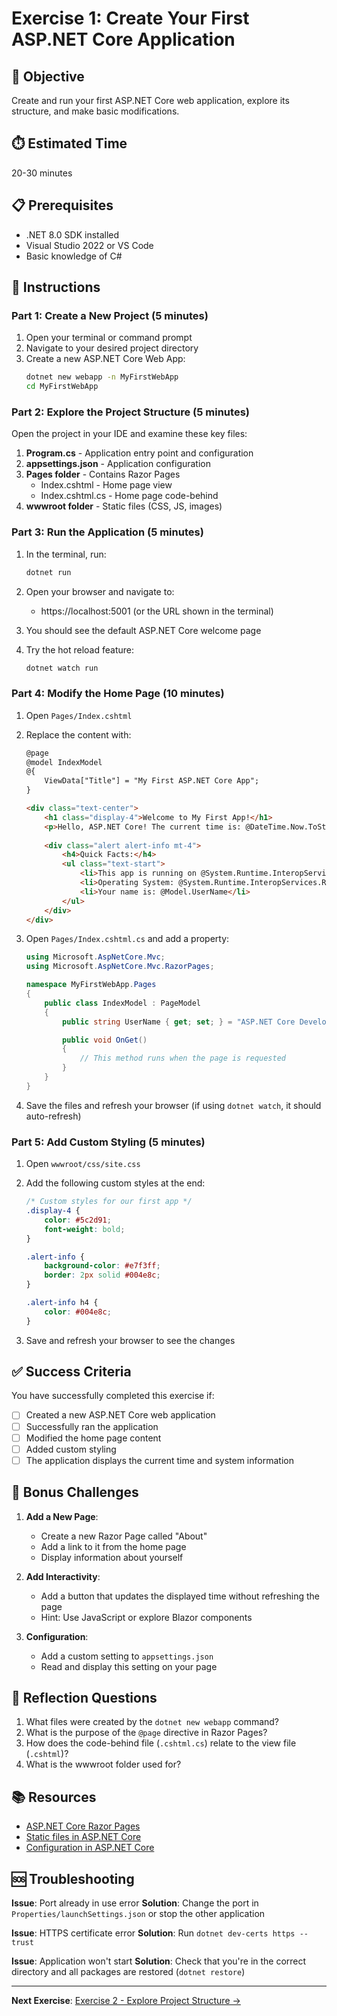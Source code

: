 # Exercise 1: Create Your First ASP.NET Core Application

## 🎯 Objective
Create and run your first ASP.NET Core web application, explore its structure, and make basic modifications.

## ⏱️ Estimated Time
20-30 minutes

## 📋 Prerequisites
- .NET 8.0 SDK installed
- Visual Studio 2022 or VS Code
- Basic knowledge of C#

## 📝 Instructions

### Part 1: Create a New Project (5 minutes)

1. Open your terminal or command prompt
2. Navigate to your desired project directory
3. Create a new ASP.NET Core Web App:
   ```bash
   dotnet new webapp -n MyFirstWebApp
   cd MyFirstWebApp
   ```

### Part 2: Explore the Project Structure (5 minutes)

Open the project in your IDE and examine these key files:

1. **Program.cs** - Application entry point and configuration
2. **appsettings.json** - Application configuration
3. **Pages folder** - Contains Razor Pages
   - Index.cshtml - Home page view
   - Index.cshtml.cs - Home page code-behind
4. **wwwroot folder** - Static files (CSS, JS, images)

### Part 3: Run the Application (5 minutes)

1. In the terminal, run:
   ```bash
   dotnet run
   ```

2. Open your browser and navigate to:
   - https://localhost:5001 (or the URL shown in the terminal)

3. You should see the default ASP.NET Core welcome page

4. Try the hot reload feature:
   ```bash
   dotnet watch run
   ```

### Part 4: Modify the Home Page (10 minutes)

1. Open `Pages/Index.cshtml`

2. Replace the content with:
   ```html
   @page
   @model IndexModel
   @{
       ViewData["Title"] = "My First ASP.NET Core App";
   }

   <div class="text-center">
       <h1 class="display-4">Welcome to My First App!</h1>
       <p>Hello, ASP.NET Core! The current time is: @DateTime.Now.ToString("F")</p>
       
       <div class="alert alert-info mt-4">
           <h4>Quick Facts:</h4>
           <ul class="text-start">
               <li>This app is running on @System.Runtime.InteropServices.RuntimeInformation.FrameworkDescription</li>
               <li>Operating System: @System.Runtime.InteropServices.RuntimeInformation.OSDescription</li>
               <li>Your name is: @Model.UserName</li>
           </ul>
       </div>
   </div>
   ```

3. Open `Pages/Index.cshtml.cs` and add a property:
   ```csharp
   using Microsoft.AspNetCore.Mvc;
   using Microsoft.AspNetCore.Mvc.RazorPages;

   namespace MyFirstWebApp.Pages
   {
       public class IndexModel : PageModel
       {
           public string UserName { get; set; } = "ASP.NET Core Developer";

           public void OnGet()
           {
               // This method runs when the page is requested
           }
       }
   }
   ```

4. Save the files and refresh your browser (if using `dotnet watch`, it should auto-refresh)

### Part 5: Add Custom Styling (5 minutes)

1. Open `wwwroot/css/site.css`

2. Add the following custom styles at the end:
   ```css
   /* Custom styles for our first app */
   .display-4 {
       color: #5c2d91;
       font-weight: bold;
   }

   .alert-info {
       background-color: #e7f3ff;
       border: 2px solid #004e8c;
   }

   .alert-info h4 {
       color: #004e8c;
   }
   ```

3. Save and refresh your browser to see the changes

## ✅ Success Criteria

You have successfully completed this exercise if:
- [ ] Created a new ASP.NET Core web application
- [ ] Successfully ran the application
- [ ] Modified the home page content
- [ ] Added custom styling
- [ ] The application displays the current time and system information

## 🚀 Bonus Challenges

1. **Add a New Page**:
   - Create a new Razor Page called "About"
   - Add a link to it from the home page
   - Display information about yourself

2. **Add Interactivity**:
   - Add a button that updates the displayed time without refreshing the page
   - Hint: Use JavaScript or explore Blazor components

3. **Configuration**:
   - Add a custom setting to `appsettings.json`
   - Read and display this setting on your page

## 🤔 Reflection Questions

1. What files were created by the `dotnet new webapp` command?
2. What is the purpose of the `@page` directive in Razor Pages?
3. How does the code-behind file (`.cshtml.cs`) relate to the view file (`.cshtml`)?
4. What is the wwwroot folder used for?

## 📚 Resources
- [ASP.NET Core Razor Pages](https://docs.microsoft.com/aspnet/core/razor-pages/)
- [Static files in ASP.NET Core](https://docs.microsoft.com/aspnet/core/fundamentals/static-files)
- [Configuration in ASP.NET Core](https://docs.microsoft.com/aspnet/core/fundamentals/configuration/)

## 🆘 Troubleshooting

**Issue**: Port already in use error
**Solution**: Change the port in `Properties/launchSettings.json` or stop the other application

**Issue**: HTTPS certificate error
**Solution**: Run `dotnet dev-certs https --trust`

**Issue**: Application won't start
**Solution**: Check that you're in the correct directory and all packages are restored (`dotnet restore`)

---

**Next Exercise**: [Exercise 2 - Explore Project Structure →](Exercise02-Explore-Project-Structure.md)